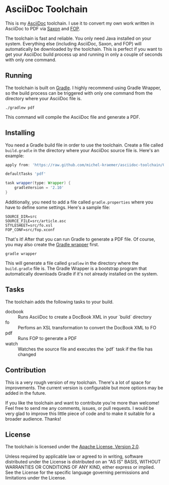 AsciiDoc Toolchain
==================

This is my [AsciiDoc](http://www.methods.co.nz/asciidoc/) toolchain. I
use it to convert my own work written in AsciiDoc to PDF via
[Saxon](http://saxon.sourceforge.net/) and
[FOP](http://xmlgraphics.apache.org/fop/).

The toolchain is fast and reliable. You only need Java installed on
your system. Everything else (including AsciiDoc, Saxon, and FOP) will
automatically be downloaded by the toolchain. This is perfect if you
want to get your AsciiDoc build process up and running in only a
couple of seconds with only one command.

Running
-------

The toolchain is built on [Gradle](http://www.gradle.org/). I highly
recommend using Gradle Wrapper, so the build process can be triggered
with only one command from the directory where your AsciiDoc file is.

    ./gradlew pdf

This command will compile the AsciiDoc file and generate a PDF.

Installing
----------

You need a Gradle build file in order to use the toolchain. Create
a file called `build.gradle` in the directory where your AsciiDoc
source file is. Here's an example:

```groovy
apply from: 'https://raw.github.com/michel-kraemer/asciidoc-toolchain/0.2/asciidoc-toolchain.gradle'

defaultTasks 'pdf'

task wrapper(type: Wrapper) {
    gradleVersion = '2.10'
}
```

Additionally, you need to add a file called `gradle.properties`
where you have to define some settings. Here's a sample file:

```properties
SOURCE_DIR=src
SOURCE_FILE=src/article.asc
STYLESHEET=src/fo.xsl
FOP_CONF=src/fop.xconf
```

That's it! After that you can run Gradle to generate a PDF file. Of
course, you may also create the
[Gradle wrapper](http://www.gradle.org/docs/current/userguide/gradle_wrapper.html)
first.

    gradle wrapper

This will generate a file called `gradlew` in the directory where
the `build.gradle` file is. The Gradle Wrapper is a bootstrap program
that automatically downloads Gradle if it's not already installed on
the system.

Tasks
-----

The toolchain adds the following tasks to your build.

<dl>
<dt>docbook</dt>
<dd>Runs AsciiDoc to create a DocBook XML in your `build` directory</dd>
<dt>fo</dt>
<dd>Perfoms an XSL transformation to convert the DocBook XML to FO</dd>
<dt>pdf</dt>
<dd>Runs FOP to generate a PDF</dd>
<dt>watch</dt>
<dd>Watches the source file and executes the `pdf` task if the file
has changed</dd>
</dl>

Contribution
------------

This is a very rough version of my toolchain. There's a lot of space
for improvements. The current version is configurable but
more options may be added in the future.

If you like the toolchain and want to contribute you're more
than welcome! Feel free to send me any comments, issues, or pull
requests. I would be very glad to improve this little piece of code
and to make it suitable for a broader audience. Thanks!

License
-------

The toolchain is licensed under the
[Apache License, Version 2.0](http://www.apache.org/licenses/LICENSE-2.0).

Unless required by applicable law or agreed to in writing, software
distributed under the License is distributed on an "AS IS" BASIS,
WITHOUT WARRANTIES OR CONDITIONS OF ANY KIND, either express or implied.
See the License for the specific language governing permissions and
limitations under the License.
